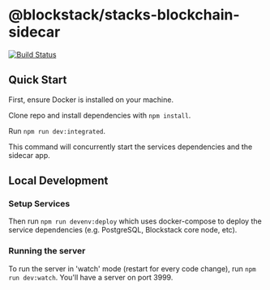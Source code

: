 # @blockstack/stacks-blockchain-sidecar

[![Build Status](https://img.shields.io/endpoint.svg?url=https%3A%2F%2Factions-badge.atrox.dev%2Fblockstack%2Fstacks-blockchain-sidecar%2Fbadge%3Fref%3Dmaster&style=flat)](https://actions-badge.atrox.dev/blockstack/stacks-blockchain-sidecar/goto?ref=master)

## Quick Start

First, ensure Docker is installed on your machine. 

Clone repo and install dependencies with `npm install`.

Run `npm run dev:integrated`.

This command will concurrently start the services dependencies and the sidecar app. 

## Local Development

### Setup Services

Then run `npm run devenv:deploy` which uses docker-compose to deploy the service dependencies (e.g. PostgreSQL, Blockstack core node, etc).

### Running the server

To run the server in 'watch' mode (restart for every code change), run `npm run dev:watch`. You'll have a server on port 3999.
